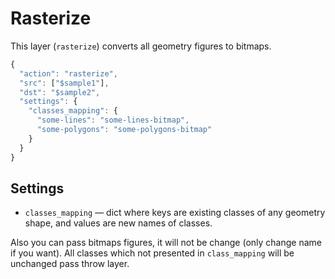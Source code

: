 # Rasterize

This layer \(`rasterize`\) converts all geometry figures to bitmaps.

```javascript
{
  "action": "rasterize",
  "src": ["$sample1"],
  "dst": "$sample2",
  "settings": {
    "classes_mapping": {
      "some-lines": "some-lines-bitmap",
      "some-polygons": "some-polygons-bitmap"
    }
  }
}
```

## Settings

* `classes_mapping` — dict where keys are existing classes of any geometry shape, and values are new names of classes.

Also you can pass bitmaps figures, it will not be change \(only change name if you want\). All classes which not presented in `class_mapping` will be unchanged pass throw layer.

